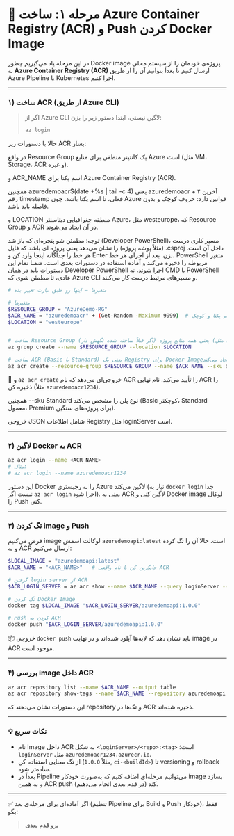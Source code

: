 # 🚀 مرحله ۱: ساخت Azure Container Registry (ACR) و Push کردن Docker Image

در این مرحله یاد می‌گیریم چطور Docker image پروژه‌ی خودمان را از سیستم محلی به **Azure Container Registry (ACR)** ارسال کنیم تا بعداً بتوانیم آن را از طریق Azure Pipeline یا Kubernetes اجرا کنیم.

---

### ۱) ساخت ACR (از طریق Azure CLI)

> اگر از Azure CLI لاگین نیستی، ابتدا دستور زیر را بزن:
>
> ```bash
> az login
> ```

حالا با دستورات زیر ACR بساز:

در واقع Resource Group یک کانتینر منطقی برای منابع Azure است (مثل VM، Storage، ACR و غیره).

و ACR_NAME اسم یکتا برای Azure Container Registry (ACR).

همچنین azuredemoacr$(date +%s | tail -c 4) یعنی azuredemoacr + آخرین ۴ رقم timestamp فعلی، تا اسم یکتا باشد. چون Azure قوانین دارد: حروف کوچک و بدون فاصله باید باشد.

و LOCATION منطقه جغرافیایی دیتاسنتر Azure، مثل westeurope، که Resource Group و ACR در آن ایجاد می‌شوند.

توجه: مطمئن شو پنجره‌ای که باز شد (Developer PowerShell)، مسیر کاری درست (مثلاً پوشه پروژه) را نشان می‌دهد یعنی پروژه ای باشد که فایل .csproj داخل آن است. هر خط را جداگانه اینجا وارد کن و Enter بزن. بعد از اجرای هر خط، PowerShell متغیر مربوطه را ذخیره می‌کند و آماده استفاده در دستورات بعدی است. ضمنا تمام این دستورات باید در همان Developer PowerShell اجرا شوند، نه CMD یا PowerShell عادی، تا مطمئن شوی که Azure CLI و مسیرهای مرتبط درست کار می‌کنند.




```bash
# متغیرها — اینها رو طبق نیازت تغییر بده

# متغیرها
$RESOURCE_GROUP = "AzureDemo-RG"
$ACR_NAME = "azuredemoacr" + (Get-Random -Maximum 9999)  # اسم یکتا و کوچک
$LOCATION = "westeurope"


# ساخت Resource Group (اگر قبلاً ساخته شده نگهش دار) یعنی همه منابع پروژه (مثل ACR، VM، Storage) داخل این گروه نگهداری می‌شوند.
az group create --name $RESOURCE_GROUP --location $LOCATION

# ساخت ACR (Basic یا Standard) یعنی یک Registry برای Docker Imageها ایجاد می‌کند.
az acr create --resource-group $RESOURCE_GROUP --name $ACR_NAME --sku Standard --location $LOCATION

```

📘 و `az acr create` خروجی‌ای می‌دهد که نام ACR را تأیید می‌کند.
نام نهایی ACR را ذخیره کن (مثلاً `azuredemoacr1234`).

همچنین --sku Standard نوع پلن را مشخص می‌کند (Basic کوچکتر، Standard معمول، Premium برای پروژه‌های سنگین).

خروجی JSON شامل اطلاعات Registry مثل loginServer است.

---

### ۲) لاگین Docker به ACR

```bash
az acr login --name <ACR_NAME>
# مثال:
# az acr login --name azuredemoacr1234
```

این دستور Docker را به رجیستری Azure لاگین می‌کند (نیاز به `docker login` جدا نیست اگر `az acr login` اجرا شود). یعنی به ACR لاگین کنی و Docker image لوکال را Push کنی.

---

### ۳) تگ کردن image و Push

فرض می‌کنیم image لوکالت اسمش `azuredemoapi:latest` است. حالا آن را تگ کرده و به ACR ارسال می‌کنیم:

```bash
$LOCAL_IMAGE = "azuredemoapi:latest"
$ACR_NAME = "<ACR_NAME>"   # جایگزین کن با نام واقعی ACR

# گرفتن login server از ACR
$ACR_LOGIN_SERVER = az acr show --name $ACR_NAME --query loginServer --output tsv

# تگ کردن Docker Image
docker tag $LOCAL_IMAGE "$ACR_LOGIN_SERVER/azuredemoapi:1.0.0"

# Push کردن به ACR
docker push "$ACR_LOGIN_SERVER/azuredemoapi:1.0.0"
```

📦 خروجی `docker push` باید نشان دهد که لایه‌ها آپلود شده‌اند و در نهایت image در ACR موجود است.

---

### ۴) بررسی image داخل ACR

```bash
az acr repository list --name $ACR_NAME --output table
az acr repository show-tags --name $ACR_NAME --repository azuredemoapi --output table
```

این دستورات نشان می‌دهند که repository و تگ‌ها در ACR ذخیره شده‌اند.

---

### 💡 نکات سریع

* نام Image داخل ACR به شکل `<loginServer>/<repo>:<tag>` است؛ `loginServer` مثل `azuredemoacr1234.azurecr.io`.
* از تگ معنایی استفاده کن (مثلاً `1.0.0`, `ci-<buildId>`) تا versioning و rollback ساده‌تر شود.
* بعداً در Pipeline می‌توانیم مرحله‌ای اضافه کنیم که به‌صورت خودکار image بسازد و به همین ACR push کند (در قدم بعدی انجام می‌دهیم).

---

✅ اگر آماده‌ای برای مرحله‌ی بعد (تنظیم Pipeline برای Build و Push خودکار)، فقط بگو:

> **برو قدم بعدی**

